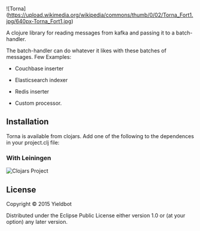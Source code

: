 ![Torna] (https://upload.wikimedia.org/wikipedia/commons/thumb/0/02/Torna_Fort1.jpg/640px-Torna_Fort1.jpg)

A clojure library for reading messages from kafka and passing it to a batch-handler.

The batch-handler can do whatever it likes with these batches of messages.
Few Examples:

 * Couchbase inserter
 
 * Elasticsearch indexer
 
 * Redis inserter
 
 * Custom processor.


## Installation
Torna is available from clojars.
Add one of the following to the dependences in your project.clj file:

### With Leiningen
![Clojars Project](http://clojars.org/yieldbot/torna/latest-version.svg)


## License

Copyright © 2015 Yieldbot

Distributed under the Eclipse Public License either version 1.0 or (at
your option) any later version.
